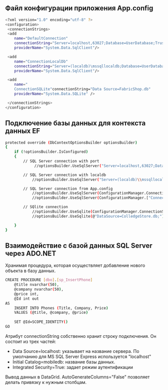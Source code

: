 ## Файл конфигурации приложения App.config

``` bash
<?xml version="1.0" encoding="utf-8" ?>
<configuration>
 <connectionStrings>
 <add 
	name="DefaultConnection"
	connectionString="Server=localhost,63027;Database=UserDatabase;Trusted_Connection=True"
	providerName="System.Data.SqlClient"/>

 <add
	name="ConnectionLocalDb"
	connectionString="Server=(localdb)\mssqllocaldb;Database=UserDatabase;Trusted_Connection=True;"
	providerName="System.Data.SqlClient"/>

 <add 
 	name="
	ConnectionSQLite"connectionString="Data Source=FabricShop.db"
	providerName="System.Data.SQLite" />

 </connectionStrings>
</configuration>
```

## Подключение базы данных для контекста данных EF

``` bash
protected override (DbContextOptionsBuilder optionsBuilder)
{ 
	if (!optionsBuilder.IsConfigured)
	{
		// SQL Server connection with port
			 //optionsBuilder.UseSqlServer("Server=localhost,63027;Database=UserDatabase;Trusted_Connection=True;");

		// SQL Server connection with localdb
			//optionsBuilder.UseSqlServer("Server=(localdb)\\mssqllocaldb;Database=UserDatabase;Trusted_Connection=True;");

		// SQL Server connection from App.config
			//optionsBuilder.UseSqlServer(ConfigurationManager.ConnectionStrings["DefaultConnection"].ToString());
			//optionsBuilder.UseSqlServer(ConfigurationManager.["ConnectionLocalDb"].ToString());

		// SQlite connection 
			//optionsBuilder.UseSqlite(ConfigurationManager.ConnectionStrings["ConnectionSQLite"].ToString());
			//optionsBuilder.UseSqlite(@"DataSource=ColledgeStore.db;");

	}
}
```
## Взаимодействие с базой данных SQL Server через ADO.NET

Хранимая процедура, которая осуществляет добавление нового объекта в базу данных.

``` bash
CREATE PROCEDURE [dbo].[sp_InsertPhone]
    @title nvarchar(50),
    @company nvarchar(50),
    @price int,
    @Id int out
AS
    INSERT INTO Phones (Title, Company, Price)
    VALUES (@title, @company, @price)
   
    SET @Id=SCOPE_IDENTITY()
GO
```
Атрибут connectionString собственно хранит строку подключения. Он состоит из трех частей:

* Data Source=localhost: указывает на название сервера. По умолчанию для MS SQL Server Express используется "localhost"
* Initial Catalog=mobiledb: название базы данных.
* Integrated Security=True: задает режим аутентификации

Вывод данных в DataGrid. AutoGenerateColumns="False" позволяет делать привязку к нужным столбцам.
